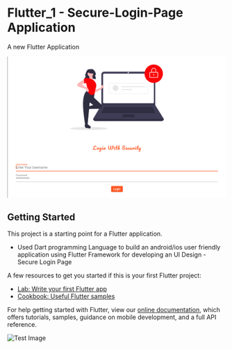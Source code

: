 # Flutter_1 - Secure-Login-Page Application

A new Flutter Application

![Test Image](https://github.com/iamprateeksmith/Flutter_1-SecureLoginPage/blob/DAY-4/assets/images/Flutter%20Secure%20Login%20Application.png?raw=true)

## Getting Started

This project is a starting point for a Flutter application.

* Used Dart programming Language to build an android/ios user friendly application using Flutter Framework for developing an UI Design - Secure Login Page

A few resources to get you started if this is your first Flutter project:

- [Lab: Write your first Flutter app](https://flutter.dev/docs/get-started/codelab)
- [Cookbook: Useful Flutter samples](https://flutter.dev/docs/cookbook)

For help getting started with Flutter, view our
[online documentation](https://flutter.dev/docs), which offers tutorials,
samples, guidance on mobile development, and a full API reference.


![Test Image](https://www.chrisel.net/img/flutter-banner.jpg)
